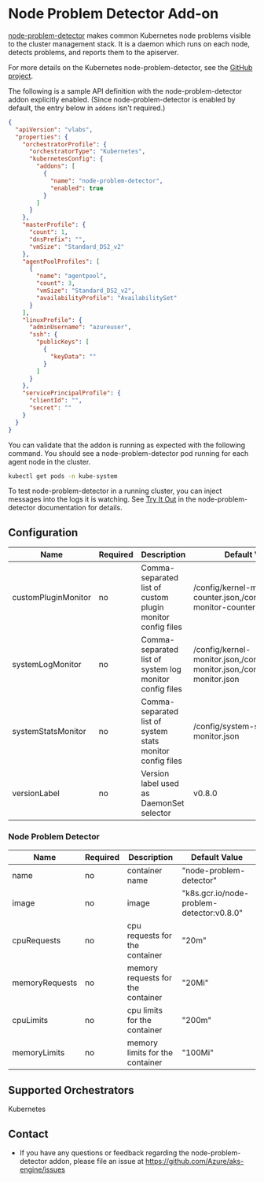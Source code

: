 # Node Problem Detector Add-on

[node-problem-detector](https://github.com/kubernetes/node-problem-detector) makes common Kubernetes node problems visible to the cluster management stack. It is a daemon which runs on each node, detects problems, and reports them to the apiserver.

For more details on the Kubernetes node-problem-detector, see the [GitHub project](https://github.com/kubernetes/node-problem-detector).

The following is a sample API definition with the node-problem-detector addon explicitly enabled. (Since node-problem-detector is enabled by default, the entry below in `addons` isn't required.)

```json
{
  "apiVersion": "vlabs",
  "properties": {
    "orchestratorProfile": {
      "orchestratorType": "Kubernetes",
      "kubernetesConfig": {
        "addons": [
          {
            "name": "node-problem-detector",
            "enabled": true
          }
        ]
      }
    },
    "masterProfile": {
      "count": 1,
      "dnsPrefix": "",
      "vmSize": "Standard_DS2_v2"
    },
    "agentPoolProfiles": [
      {
        "name": "agentpool",
        "count": 3,
        "vmSize": "Standard_DS2_v2",
        "availabilityProfile": "AvailabilitySet"
      }
    ],
    "linuxProfile": {
      "adminUsername": "azureuser",
      "ssh": {
        "publicKeys": [
          {
            "keyData": ""
          }
        ]
      }
    },
    "servicePrincipalProfile": {
      "clientId": "",
      "secret": ""
    }
  }
}
```

You can validate that the addon is running as expected with the following command. You should see a node-problem-detector pod running for each agent node in the cluster.

```bash
kubectl get pods -n kube-system
```

To test node-problem-detector in a running cluster, you can inject messages into the logs it is watching. See [Try It Out](https://github.com/kubernetes/node-problem-detector#try-it-out) in the node-problem-detector documentation for details.

## Configuration

| Name                | Required | Description                                                | Default Value                                                                        |
| ------------------- | -------- | ---------------------------------------------------------- | ------------------------------------------------------------------------------------ |
| customPluginMonitor | no       | Comma-separated list of custom plugin monitor config files | /config/kernel-monitor-counter.json,/config/systemd-monitor-counter.json             |
| systemLogMonitor    | no       | Comma-separated list of system log monitor config files    | /config/kernel-monitor.json,/config/docker-monitor.json,/config/systemd-monitor.json |
| systemStatsMonitor  | no       | Comma-separated list of system stats monitor config files  | /config/system-stats-monitor.json                                                    |
| versionLabel        | no       | Version label used as DaemonSet selector                   | v0.8.0                                                                               |

### Node Problem Detector

| Name           | Required | Description                       | Default Value                             |
| -------------- | -------- | --------------------------------- | ----------------------------------------- |
| name           | no       | container name                    | "node-problem-detector"                   |
| image          | no       | image                             | "k8s.gcr.io/node-problem-detector:v0.8.0" |
| cpuRequests    | no       | cpu requests for the container    | "20m"                                     |
| memoryRequests | no       | memory requests for the container | "20Mi"                                    |
| cpuLimits      | no       | cpu limits for the container      | "200m"                                    |
| memoryLimits   | no       | memory limits for the container   | "100Mi"                                   |

## Supported Orchestrators

Kubernetes

## Contact

- If you have any questions or feedback regarding the node-problem-detector addon, please file an issue at https://github.com/Azure/aks-engine/issues
